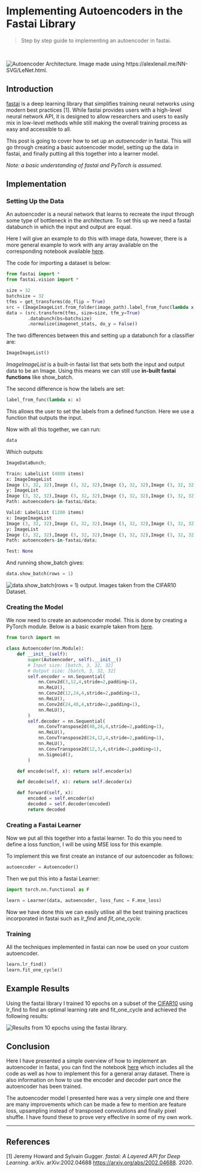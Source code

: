 # Implementing Autoencoders in the Fastai Library

> Step by step guide to implementing an autoencoder in fastai.

<br>

![](/images/images/nn.png "Autoencoder Architecture. Image made using https://alexlenail.me/NN-SVG/LeNet.html.")


## Introduction
[fastai](https://docs.fast.ai/index.html) is a deep learning library that simplifies training neural networks using modern best practices [1]. While fastai provides users with a high-level neural network API, it is designed to allow researchers and users to easily mix in low-level methods while still making the overall training process as easy and accessible to all.

This post is going to cover how to set up an _autoencoder_ in fastai. This will go through creating a basic autoencoder model, setting up the data in fastai, and finally putting all this together into a learner model.

_Note: a basic understanding of fastai and PyTorch is assumed._


## Implementation

### Setting Up the Data
An autoencoder is a neural network that learns to recreate the input through some type of bottleneck in the architecture. To set this up we need a fastai databunch in which the input and output are equal.

Here I will give an example to do this with image data, however, there is a more general example to work with any array available on the corresponding notebook available [here](https://github.com/henriwoodcock/blog-post-codes/blob/master/autoencoders-in-fastai/autoencoders-in-fastai.ipynb).

The code for importing a dataset is below:

```python
from fastai import *
from fastai.vision import *

size = 32
batchsize = 32
tfms = get_transforms(do_flip = True)
src = (ImageImageList.from_folder(image_path).label_from_func(lambda x: x))
data = (src.transform(tfms, size=size, tfm_y=True)
        .databunch(bs=batchsize)
        .normalize(imagenet_stats, do_y = False))
```
The two differences between this and setting up a databunch for a classifier are:

```python
ImageImageList()
```
_ImageImageList_ is a built-in fastai list that sets both the input and output data to be an Image. Using this means we can still use __in-built fastai functions__ like show_batch.

The second difference is how the labels are set:

```python
label_from_func(lambda x: x)
```
This allows the user to set the labels from a defined function. Here we use a function that outputs the input.

Now with all this together, we can run:

```python
data
```
Which outputs:

```python
ImageDataBunch;

Train: LabelList (4800 items)
x: ImageImageList
Image (3, 32, 32),Image (3, 32, 32),Image (3, 32, 32),Image (3, 32, 32),Image (3, 32, 32)
y: ImageList
Image (3, 32, 32),Image (3, 32, 32),Image (3, 32, 32),Image (3, 32, 32),Image (3, 32, 32)
Path: autoencoders-in-fastai/data;

Valid: LabelList (1200 items)
x: ImageImageList
Image (3, 32, 32),Image (3, 32, 32),Image (3, 32, 32),Image (3, 32, 32),Image (3, 32, 32)
y: ImageList
Image (3, 32, 32),Image (3, 32, 32),Image (3, 32, 32),Image (3, 32, 32),Image (3, 32, 32)
Path: autoencoders-in-fastai/data;

Test: None

```

And running show_batch gives:

```python
data.show_batch(rows = 1)
```

![](/images/post_images/autoencoders_in_fastai/show_batch.png "data.show_batch(rows = 1) output. Images taken from the CIFAR10 Dataset.")


### Creating the Model
We now need to create an autoencoder model. This is done by creating a PyTorch module. Below is a basic example taken from [here](https://github.com/jellycsc/PyTorch-CIFAR-10-autoencoder/blob/master/main.py).

```python
from torch import nn

class Autoencoder(nn.Module):
    def __init__(self):
        super(Autoencoder, self).__init__()
        # Input size: [batch, 3, 32, 32]
        # Output size: [batch, 3, 32, 32]
        self.encoder = nn.Sequential(
            nn.Conv2d(3,12,4,stride=2,padding=1),
            nn.ReLU(),
            nn.Conv2d(12,24,4,stride=2,padding=1),
            nn.ReLU(),
            nn.Conv2d(24,48,4,stride=2,padding=1),
            nn.ReLU(),
        )
        self.decoder = nn.Sequential(
            nn.ConvTranspose2d(48,24,4,stride=2,padding=1),
            nn.ReLU(),
            nn.ConvTranspose2d(24,12,4,stride=2,padding=1),
            nn.ReLU(),
            nn.ConvTranspose2d(12,3,4,stride=2,padding=1),
            nn.Sigmoid(),
        )

    def encode(self, x): return self.encoder(x)

    def decode(self, x): return self.decoder(x)

    def forward(self, x):
        encoded = self.encoder(x)
        decoded = self.decoder(encoded)
        return decoded
```

### Creating a Fastai Learner
Now we put all this together into a fastai learner. To do this you need to define a loss function, I will be using MSE loss for this example.

To implement this we first create an instance of our autoencoder as follows:

```python
autoencoder = Autoencoder()
```
Then we put this into a fastai Learner:
```python
import torch.nn.functional as F

learn = Learner(data, autoencoder, loss_func = F.mse_loss)
```
Now we have done this we can easily utilise all the best training practices incorporated in fastai such as _lr_find_ and _fit_one_cycle_.

### Training
All the techniques implemented in fastai can now be used on your custom autoencoder.

```python
learn.lr_find()
learn.fit_one_cycle()
```

## Example Results
Using the fastai library I trained 10 epochs on a subset of the [CIFAR10](https://www.cs.toronto.edu/~kriz/cifar.html) using lr_find to find an optimal learning rate and fit_one_cycle and achieved the following results:


![](/images/post_images/autoencoders_in_fastai/training_show_results.png "Results from 10 epochs using the fastai library.")


## Conclusion
Here I have presented a simple overview of how to implement an autoencoder in fastai, you can find the notebook [here](https://github.com/henriwoodcock/blog-post-codes/blob/master/autoencoders-in-fastai/autoencoders-in-fastai.ipynb) which includes all the code as well as how to implement this for a general array dataset. There is also information on how to use the encoder and decoder part once the autoencoder has been trained.

The autoencoder model I presented here was a very simple one and there are many improvements which can be made a few to mention are feature loss, upsampling instead of transposed convolutions and finally pixel shuffle. I have found these to prove very effective in some of my own work.

------

## References
[1] Jeremy Howard and Sylvain Gugger. _fastai: A Layered API for Deep Learning_. arXiv. arXiv:2002.04688 https://arxiv.org/abs/2002.04688. 2020.
